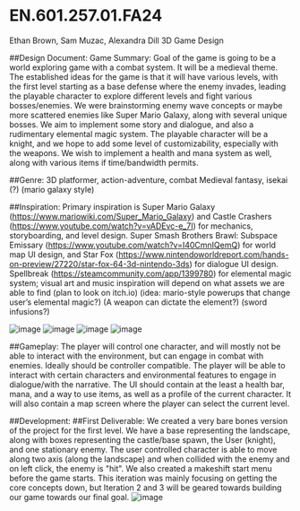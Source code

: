 # EN.601.257.01.FA24
Ethan Brown, Sam Muzac, Alexandra Dill 3D Game Design

##Design Document:
Game Summary:
	Goal of the game is going to be a world exploring game with a combat system. It will be a medieval theme. The established ideas for the game is that it will have various levels, with the first level starting as a base defense where the enemy invades, leading the playable character to explore different levels and fight various bosses/enemies. 
We were brainstorming enemy wave concepts or maybe more scattered enemies like Super Mario Galaxy, along with several unique bosses. We aim to implement some story and dialogue, and also a rudimentary elemental magic system. The playable character will be a knight, and we hope to add some level of customizability, especially with the weapons.
We wish to implement a health and mana system as well, along with various items if time/bandwidth permits.

##Genre: 3D platformer, action-adventure, combat
	Medieval fantasy, isekai (?) (mario galaxy style)
 

##Inspiration:
	Primary inspiration is Super Mario Galaxy (https://www.mariowiki.com/Super_Mario_Galaxy)  and Castle Crashers (https://www.youtube.com/watch?v=vADEvc-e_7I) for mechanics, storyboarding, and level design. Super Smash Brothers Brawl: Subspace Emissary (https://www.youtube.com/watch?v=I40CmnIQemQ) for world map UI design, and Star Fox (https://www.nintendoworldreport.com/hands-on-preview/27220/star-fox-64-3d-nintendo-3ds) for dialogue UI design. Spellbreak (https://steamcommunity.com/app/1399780) for elemental magic system; visual art and music inspiration will depend on what assets we are able to find (plan to look on itch.io)
(idea: mario-style powerups that change user’s elemental magic?) (A weapon can dictate the element?) (sword infusions?)

 ![image](https://github.com/user-attachments/assets/f28a5525-21fd-402f-8b9d-ddf064e2c8dd)
![image](https://github.com/user-attachments/assets/8d40c548-e152-447a-954c-94ddb916dd51)
![image](https://github.com/user-attachments/assets/a44c007b-b8c2-4945-8191-c2d8abb24148)
![image](https://github.com/user-attachments/assets/05f65412-ec7f-4c00-b706-74e74db286ea)



##Gameplay: 
	The player will control one character, and will mostly not be able to interact with the environment, but can engage in combat with enemies. Ideally should be controller compatible. The player will be able to interact with certain characters and environmental features to engage in dialogue/with the narrative. The UI should contain at the least a health bar, mana, and a way to use items, as well as a profile of the current character. It will also contain a map screen where the player can select the current level.


 ##Development:
 	##First Deliverable:
  		We created a very bare bones version of the project for the first level. We have a base representing the landscape, along with boxes representing the castle/base spawn, the User (knight), and one stationary enemy. The user controlled character is able to move along two axis (along the landscape) and when collided with the enemy and on left click, the enemy is "hit". We also created a makeshift start menu before the game starts. This iteration was mainly focusing on getting the core concepts down, but Iteration 2 and 3 will be geared towards building our game towards our final goal.
    ![image](https://github.com/user-attachments/assets/063c8526-6a93-4ef4-8f5f-a2970b07dbe7)

